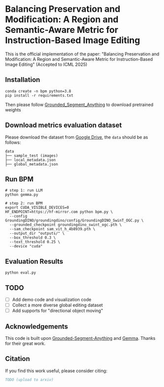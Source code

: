 # Balancing Preservation and Modification: A Region and Semantic-Aware Metric for Instruction-Based Image Editing
This is the official implementation of the paper: "Balancing Preservation and Modification: A Region and Semantic-Aware Metric for Instruction-Based Image Editing" (Accepted to ICML 2025)

## Installation
```
conda create -n bpm python=3.8
pip install -r requirements.txt
```
Then please follow [Grounded_Segment_Anything](https://github.com/IDEA-Research/Grounded-Segment-Anything/tree/main?tab=readme-ov-file#running_man-grounded-sam-detect-and-segment-everything-with-text-prompt) to download pretrained weights

## Download metrics evaluation dataset
Please download the dataset from [Google Drive]([https://dr](https://drive.google.com/drive/folders/12Z4vX8pAGMbq7TtSTuGRCnHmvfb359XL?usp=drive_link)), the `data` should be as follows:
```
data
├── sample_test (images)
├── local_metadata.json
├── global_metadata.json
```

## Run BPM
```shell
# step 1: run LLM
python gemma.py

# step 2: run BPM
export CUDA_VISIBLE_DEVICES=0
HF_ENDPOINT=https://hf-mirror.com python bpm.py \
  --config GroundingDINO/groundingdino/config/GroundingDINO_SwinT_OGC.py \
  --grounded_checkpoint groundingdino_swint_ogc.pth \
  --sam_checkpoint sam_vit_h_4b8939.pth \
  --output_dir "outputs/" \
  --box_threshold 0.3 \
  --text_threshold 0.25 \
  --device "cuda"
```

## Evaluation Results
```shell
python eval.py
```

## TODO
- [ ] Add demo code and visualization code
- [ ] Collect a more diverse global editing dataset
- [ ] Add supports for "directional object moving"

## Acknowledgements
This code is built upon [Grounded-Segment-Anything](https://github.com/IDEA-Research/Grounded-Segment-Anything) and [Gemma](https://huggingface.co/princeton-nlp/gemma-2-9b-it-SimPO). Thanks for their great work.

## Citation
If you find this work useful, please consider citing:
```bibtex
TODO (upload to arxiv)
```